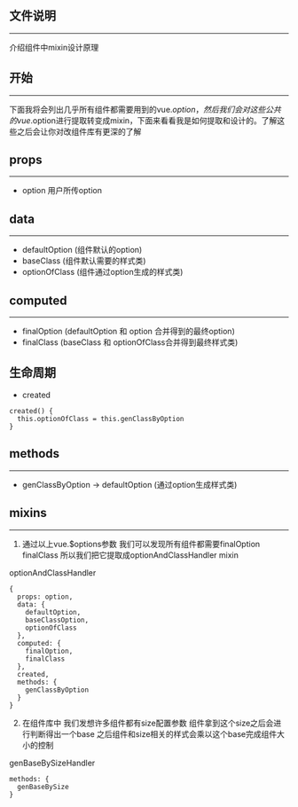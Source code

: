 ## 文件说明
---
介绍组件中mixin设计原理

## 开始
---
下面我将会列出几乎所有组件都需要用到的vue.$option，然后我们会对这些公共的vue.$option进行提取转变成mixin，下面来看看我是如何提取和设计的。了解这些之后会让你对改组件库有更深的了解

## props
---
- option 用户所传option

## data
---
- defaultOption (组件默认的option)
- baseClass (组件默认需要的样式类)
- optionOfClass (组件通过option生成的样式类)

## computed
---
- finalOption (defaultOption 和 option 合并得到的最终option)
- finalClass (baseClass 和 optionOfClass合并得到最终样式类)

## 生命周期
- created
```
created() {
  this.optionOfClass = this.genClassByOption
}
```

## methods
---
- genClassByOption -> defaultOption (通过option生成样式类)

## mixins
---
1. 通过以上vue.$options参数 我们可以发现所有组件都需要finalOption finalClass 所以我们把它提取成optionAndClassHandler mixin


optionAndClassHandler
```
{
  props: option,
  data: {
    defaultOption,
    baseClassOption,
    optionOfClass
  },
  computed: {
    finalOption,
    finalClass
  },
  created,
  methods: {
    genClassByOption
  }
}
```

2. 在组件库中 我们发想许多组件都有size配置参数 组件拿到这个size之后会进行判断得出一个base 之后组件和size相关的样式会乘以这个base完成组件大小的控制


genBaseBySizeHandler
```
methods: {
  genBaseBySize
}
```
